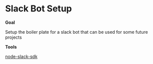 # Slack Bot Setup

**Goal**

Setup the boiler plate for a slack bot that can be used for some future projects

**Tools**

[node-slack-sdk](https://github.com/slackapi/node-slack-sdk)
